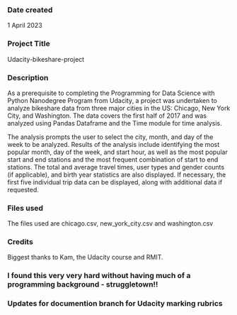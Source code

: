 ### Date created
1 April 2023

### Project Title
Udacity-bikeshare-project

### Description
As a prerequisite to completing the Programming for Data Science with Python Nanodegree Program from Udacity, a project was undertaken to analyze bikeshare data from three major cities in the US: Chicago, New York City, and Washington. The data covers the first half of 2017 and was analyzed using Pandas Dataframe and the Time module for time analysis.

The analysis prompts the user to select the city, month, and day of the week to be analyzed. Results of the analysis include identifying the most popular month, day of the week, and start hour, as well as the most popular start and end stations and the most frequent combination of start to end stations. The total and average travel times, user types and gender counts (if applicable), and birth year statistics are also displayed. If necessary, the first five individual trip data can be displayed, along with additional data if requested.

### Files used
The files used are chicago.csv, new_york_city.csv and washington.csv

### Credits
Biggest thanks to Kam, the Udacity course and RMIT.

### I found this very very hard without having much of a programming background - struggletown!!
### Updates for documention branch for Udacity marking rubrics